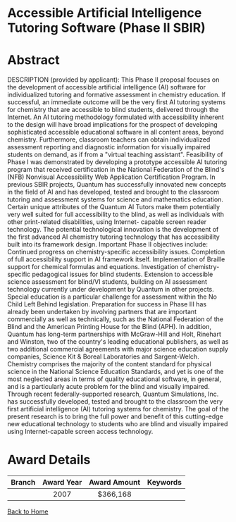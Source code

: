 
Accessible Artificial Intelligence Tutoring Software (Phase II SBIR)
====================================================================

# Abstract


DESCRIPTION (provided by applicant): This Phase II proposal focuses on the development of accessible artificial intelligence (AI) software for individualized tutoring and formative assessment in chemistry education. If successful, an immediate outcome will be the very first AI tutoring systems for chemistry that are accessible to blind students, delivered through the Internet. An AI tutoring methodology formulated with accessibility inherent to the design will have broad implications for the prospect of developing sophisticated accessible educational software in all content areas, beyond chemistry. Furthermore, classroom teachers can obtain individualized assessment reporting and diagnostic information for visually impaired students on demand, as if from a "virtual teaching assistant". Feasibility of Phase I was demonstrated by developing a prototype accessible AI tutoring program that received certification in the National Federation of the Blind's (NFB) Nonvisual Accessibility Web Application Certification Program. In previous SBIR projects, Quantum has successfully innovated new concepts in the field of AI and has developed, tested and brought to the classroom tutoring and assessment systems for science and mathematics education. Certain unique attributes of the Quantum AI Tutors make them potentially very well suited for full accessibility to the blind, as well as individuals with other print-related disabilities, using Internet- capable screen reader technology. The potential technological innovation is the development of the first advanced AI chemistry tutoring technology that has accessibility built into its framework design. Important Phase II objectives include:  Continued progress on chemistry-specific accessibility issues. Completion of full accessibility support in AI framework itself. Implementation of Braille support for chemical formulas and equations. Investigation of chemistry-specific pedagogical issues for blind students. Extension to accessible science assessment for blind/VI students, building on AI assessment technology currently under development by Quantum in other projects. Special education is a particular challenge for assessment within the No Child Left Behind legislation. Preparation for success in Phase III has already been undertaken by involving partners that are important commercially as well as technically, such as the National Federation of the Blind and the American Printing House for the Blind (APH). In addition, Quantum has long-term partnerships with McGraw-Hill and Holt, Rinehart and Winston, two of the country's leading educational publishers, as well as two additional commercial agreements with major science education supply companies, Science Kit & Boreal Laboratories and Sargent-Welch. Chemistry comprises the majority of the content standard for physical science in the National Science Education Standards, and yet is one of the most neglected areas in terms of quality educational software, in general, and is a particularly acute problem for the blind and visually impaired. Through recent federally-supported research, Quantum Simulations, Inc. has successfully developed, tested and brought to the classroom the very first artificial intelligence (AI) tutoring systems for chemistry. The goal of the present research is to bring the full power and benefit of this cutting-edge new educational technology to students who are blind and visually impaired using Internet-capable screen access technology.  

# Award Details

|Branch|Award Year|Award Amount|Keywords|
| :---: | :---: | :---: | :---: |
||2007|$366,168||
  
  


[Back to Home](https://github.com/chrischow/dod_sbir_awards#1252)